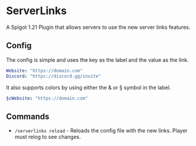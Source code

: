 # ServerLinks
A Spigot 1.21 Plugin that allows servers to use the new server links features.

## Config
The config is simple and uses the key as the label and the value as the link.
```yml
Website: "https://domain.com"
Discord: "https://discord.gg/invite"
```

It also supports colors by using either the & or § symbol in the label.
```yml
§cWebsite: "https://domain.com"
```

## Commands
- `/serverlinks reload` - Reloads the config file with the new links. Player must relog to see changes.